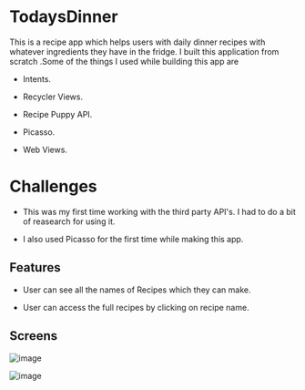 # TodaysDinner

This is a recipe app which helps users with daily dinner recipes with whatever ingredients they have in the fridge. I built this application from scratch .Some of the things I used while building this app are

* Intents.

* Recycler Views.

* Recipe Puppy API.

* Picasso.

* Web Views.

# Challenges
  
  * This was my first time working with the third party API's. I had to do a bit of reasearch for using it.
  
  * I also used Picasso for the first time while making this app.
  

## Features

  * User can see all the names of Recipes which they can make.
  
  * User can access the full recipes by clicking on recipe name.
  
  
  ## Screens

![image](https://user-images.githubusercontent.com/16161998/37578568-fd83dd40-2af6-11e8-8bda-9450574630b4.png)

![image](https://user-images.githubusercontent.com/16161998/37578579-1415da5e-2af7-11e8-9bde-35a0ae1af39b.png)



